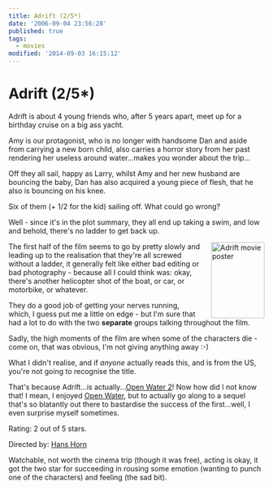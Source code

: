 ```yaml
---
title: Adrift (2/5*)
date: '2006-09-04 23:56:28'
published: true
tags:
  - movies
modified: '2014-09-03 16:15:12'
---
```

# Adrift (2/5*)

Adrift is about 4 young friends who, after 5 years apart, meet up for a birthday cruise on a big ass yacht.

Amy is our protagonist, who is no longer with handsome Dan and aside from carrying a new born child, also carries a horror story from her past rendering her useless around water...makes you wonder about the trip...

Off they all sail, happy as Larry, whilst Amy and her new husband are bouncing the baby, Dan has also acquired a young piece of flesh, that he also is bouncing on his knee.

Six of them (+ 1/2 for the kid) sailing off.  What could go wrong?

Well - since it's in the plot summary, they all end up taking a swim, and low and behold, there's no ladder to get back up.


<!--more-->

<img src="http://remysharp.com/wp-content/uploads/2006/10/adrift_movie_poster.jpg" alt="Adrift movie poster" style="float: right; padding-left: 20px;"  height="150" width="105" />The first half of the film seems to go by pretty slowly and leading up to the realisation that they're all screwed without a ladder, it generally felt like either bad editing or bad photography - because all I could think was: okay, there's another helicopter shot of the boat, or car, or motorbike, or whatever.

They do a good job of getting your nerves running, which, I guess put me a little on edge - but I'm sure that had a lot to do with the two **separate** groups talking throughout the film.

Sadly, the high moments of the film are when some of the characters die - come on, that was obvious, I'm not giving anything away :-)

What I didn't realise, and if *anyone* actually reads this, and is from the US, you're not going to recognise the title.  

That's because Adrift...is actually...[Open Water 2](http://imdb.com/title/tt0470055/)!  Now how did I not know that!  I mean, I enjoyed [Open Water](http://imdb.com/title/tt0374102/), but to actually go along to a sequel that's so blatantly out there to bastardise the success of the first...well, I even surprise myself sometimes.

Rating: 2 out of 5 stars.

Directed by: [Hans Horn](http://imdb.com/name/nm0394841/)

Watchable, not worth the cinema trip (though it was free), acting is okay, it got the two star for succeeding in rousing some emotion (wanting to punch one of the characters) and feeling (the sad bit).
